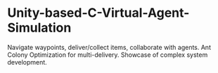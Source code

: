 # Unity-based-C-Virtual-Agent-Simulation
Navigate waypoints, deliver/collect items, collaborate with agents. Ant Colony Optimization for multi-delivery. Showcase of complex system development.
